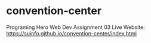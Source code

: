 # convention-center
Programing Hero Web Dev Assignment 03
Live Website: https://suinfo.github.io/convention-center/index.html
